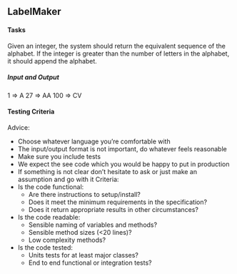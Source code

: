 ## LabelMaker

#### Tasks
Given an integer, the system should return the equivalent sequence of the alphabet. If the integer is greater than the number of letters in the alphabet, it should append the alphabet. 

##### Input and Output
1 => A
27 => AA
100 => CV

#### Testing Criteria
Advice:
- Choose whatever language you’re comfortable with
- The input/output format is not important, do whatever feels reasonable
- Make sure you include tests
- We expect the see code which you would be happy to put in production
- If something is not clear don’t hesitate to ask or just make an assumption and go with it
Criteria:
- Is the code functional:
  - Are there instructions to setup/install?
  - Does it meet the minimum requirements in the specification?
  - Does it return appropriate results in other circumstances?
- Is the code readable:
  - Sensible naming of variables and methods?
  - Sensible method sizes (<20 lines)?
  - Low complexity methods?
- Is the code tested:
  - Units tests for at least major classes?
  - End to end functional or integration tests?
